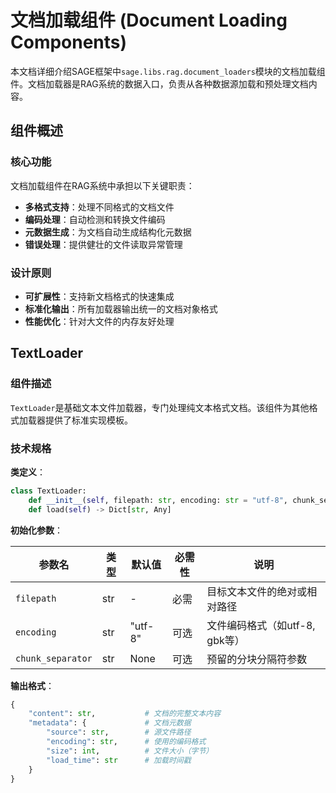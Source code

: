 # 文档加载组件 (Document Loading Components)

本文档详细介绍SAGE框架中`sage.libs.rag.document_loaders`模块的文档加载组件。文档加载器是RAG系统的数据入口，负责从各种数据源加载和预处理文档内容。

## 组件概述

### 核心功能
文档加载组件在RAG系统中承担以下关键职责：

- **多格式支持**：处理不同格式的文档文件
- **编码处理**：自动检测和转换文件编码
- **元数据生成**：为文档自动生成结构化元数据
- **错误处理**：提供健壮的文件读取异常管理

### 设计原则
- **可扩展性**：支持新文档格式的快速集成
- **标准化输出**：所有加载器输出统一的文档对象格式
- **性能优化**：针对大文件的内存友好处理

## TextLoader

### 组件描述
`TextLoader`是基础文本文件加载器，专门处理纯文本格式文档。该组件为其他格式加载器提供了标准实现模板。

### 技术规格

**类定义**：
```python
class TextLoader:
    def __init__(self, filepath: str, encoding: str = "utf-8", chunk_separator: str = None)
    def load(self) -> Dict[str, Any]
```

**初始化参数**：

| 参数名 | 类型 | 默认值 | 必需性 | 说明 |
|--------|------|--------|--------|------|
| `filepath` | str | - | 必需 | 目标文本文件的绝对或相对路径 |
| `encoding` | str | "utf-8" | 可选 | 文件编码格式（如utf-8, gbk等） |
| `chunk_separator` | str | None | 可选 | 预留的分块分隔符参数 |

**输出格式**：
```python
{
    "content": str,           # 文档的完整文本内容
    "metadata": {             # 文档元数据
        "source": str,        # 源文件路径
        "encoding": str,      # 使用的编码格式
        "size": int,          # 文件大小（字节）
        "load_time": str      # 加载时间戳
    }
}
```